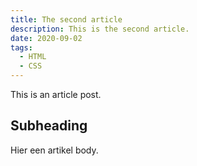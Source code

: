 ```yaml
---
title: The second article
description: This is the second article.
date: 2020-09-02
tags:
  - HTML
  - CSS
---
```


This is an article post.

## Subheading

Hier een artikel body.